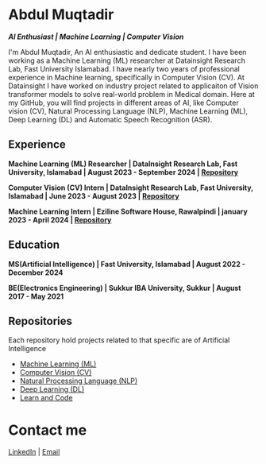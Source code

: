 # Abdul Muqtadir

**_AI Enthusiast | Machine Learning | Computer Vision_**

I'm Abdul Muqtadir, An AI enthusiastic and dedicate student. I have been working as a Machine Learning (ML) researcher at Datainsight Research Lab, Fast University Islamabad. I have nearly two years of professional experience in Machine learning, specifically in Computer Vision (CV). At Datainsight I have worked on industry project related to applicaiton of Vision transformer models to solve real-world problem in Medical domain. Here at my GitHub, you will find projects in different areas of AI, like Computer vision (CV), Natural Processing Language (NLP), Machine Learning (ML), Deep Learning (DL) and Automatic Speech Recognition (ASR).

## Experience
**Machine Learning (ML) Researcher | DataInsight Research Lab, Fast University, Islamabad | August 2023 - September 2024 | [Repository](https://github.com/AbdulDD/NLP_Portfolio/tree/main/BERT)**

**Computer Vision (CV) Intern | DataInsight Research Lab, Fast University, Islamabad | June 2023 - August 2023 | [Repository](https://github.com/AbdulDD/NLP_Portfolio/tree/main/BERT)**

**Machine Learning Intern | Eziline Software House, Rawalpindi | january 2023 - April 2024 | [Repository](https://github.com/AbdulDD/NLP_Portfolio/tree/main/BERT)**

## Education
**MS(Artificial Intelligence) | Fast University, Islamabad | August 2022 - December 2024**

**BE(Electronics Engineering) | Sukkur IBA University, Sukkur | August 2017 - May 2021**



## Repositories
Each repository hold projects related to that specific are of Artificial Intelligence

- [Machine Learning (ML)](https://github.com/AbdulDD/Machine-Learning-portfolio)
- [Computer Vision (CV)](https://github.com/AbdulDD/Computer-Vision)
- [Natural Processing Language (NLP)](https://github.com/AbdulDD/NLP_Portfolio)
- [Deep Learning (DL)](https://github.com/AbdulDD/Deep-Learning-Portfolio)
- [Learn and Code](https://github.com/AbdulDD/Learn-Pytorch)

# Contact me
[LinkedIn](https://www.linkedin.com/in/abdul-muqtadir-0bab81170/) | [Email](mailto:amuqtadirch@gmail.com)
